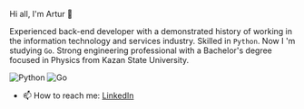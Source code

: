 Hi all, I'm Artur 👋

Experienced back-end developer with a demonstrated history of working in the information technology and services industry. Skilled in `Python`. Now I 'm studying `Go`. Strong engineering professional with a Bachelor's degree focused in Physics from Kazan State University.

![Python](https://img.shields.io/badge/python-3670A0?style=flat&logo=python&logoColor=ffdd54)
![Go](https://img.shields.io/badge/Go-00ADD8?style=flat&logo=go&color=000)

- 📫 How to reach me: [LinkedIn](https://www.linkedin.com/in/artursmolin)


<!--
**artsmolin/artsmolin** is a ✨ _special_ ✨ repository because its `README.md` (this file) appears on your GitHub profile.

Here are some ideas to get you started:

- 🔭 I’m currently working on ...
- 🌱 I’m currently learning ...
- 👯 I’m looking to collaborate on ...
- 🤔 I’m looking for help with ...
- 💬 Ask me about ...
- 📫 How to reach me: ...
- 😄 Pronouns: ...
- ⚡ Fun fact: ...
-->
